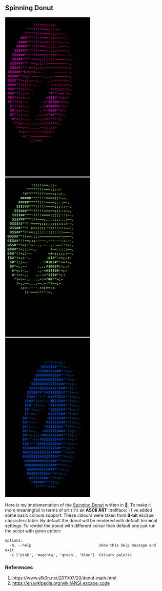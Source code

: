## Spinning Donut

![Magenta Spinning Donut](magenta_donut_demo.gif) ![Green Spinning Donut](green_donut_demo.gif) ![Blue Spinning Donut](blue_donut_demo.gif)

Here is my implementation of the [Spinning Donut](https://www.a1k0n.net/2011/07/20/donut-math.html) written in :snake:. To make it more meaningfull in terms of art (it's an **ASCII ART** :trollface: ) I've added some basic colours support. These colours were taken from **8-bit** escape characters table. By default the donut will be rendered with default terminal settings. To render the donut with different colour than default one just run the script with given option:

```
options:
  -h, --help                               show this help message and exit
  -c ['pink', 'magenta', 'green', 'blue']  Colours palette
```

### References

1. https://www.a1k0n.net/2011/07/20/donut-math.html
2. https://en.wikipedia.org/wiki/ANSI_escape_code
